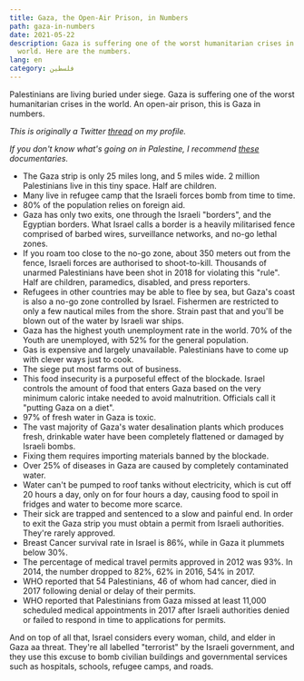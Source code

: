 ```yaml
---
title: Gaza, the Open-Air Prison, in Numbers
path: gaza-in-numbers
date: 2021-05-22
description: Gaza is suffering one of the worst humanitarian crises in the
  world. Here are the numbers.
lang: en
category: فلسطين
---
```

Palestinians are living buried under siege. Gaza is suffering one of the worst humanitarian crises in the world. An open-air prison, this is Gaza in numbers.

_This is originally a Twitter [thread][thread] on my profile._

_If you don't know what's going on in Palestine, I recommend [these][documentaries] documentaries._

- The Gaza strip is only 25 miles long, and 5 miles wide. 2 million Palestinians live in this tiny space. Half are children.
- Many live in refugee camp that the Israeli forces bomb from time to time.
- 80% of the population relies on foreign aid. 
- Gaza has only two exits, one through the Israeli "borders", and the Egyptian borders. What Israel calls a border is a heavily militarised fence comprised of barbed wires, surveillance networks, and no-go lethal zones. 
- If you roam too close to the no-go zone, about 350 meters out from the fence, Israeli forces are authorised to shoot-to-kill. Thousands of unarmed Palestinians have been shot in 2018 for violating this "rule". Half are children, paramedics, disabled, and press reporters. 
- Refugees in other countries may be able to flee by sea, but Gaza's coast is also a no-go zone controlled by Israel. Fishermen are restricted to only a few nautical miles from the shore. Strain past that and you'll be blown out of the water by Israeli war ships. 
- Gaza has the highest youth unemployment rate in the world. 70% of the Youth are unemployed, with 52% for the general population.
- Gas is expensive and largely unavailable. Palestinians have to come up with clever ways just to cook. 
- The siege put most farms out of business.
- This food insecurity is a purposeful effect of the blockade. Israel controls the amount of food that enters Gaza based on the very minimum caloric intake needed to avoid malnutrition. Officials call it "putting Gaza on a diet". 
- 97% of fresh water in Gaza is toxic.
- The vast majority of Gaza's water desalination plants which produces fresh, drinkable water have been completely flattened or damaged by Israeli bombs.
- Fixing them requires importing materials banned by the blockade. 
- Over 25% of diseases in Gaza are caused by completely contaminated water.
- Water can't be pumped to roof tanks without electricity, which is cut off 20 hours a day, only on for four hours a day, causing food to spoil in fridges and water to become more scarce. 
- Their sick are trapped and sentenced to a slow and painful end. In order to exit the Gaza strip you must obtain a permit from Israeli authorities. They're rarely approved.
- Breast Cancer survival rate in Israel is 86%, while in Gaza it plummets below 30%. 
- The percentage of medical travel permits approved in 2012 was 93%. In 2014, the number dropped to 82%, 62% in 2016, 54% in 2017.
- WHO reported that 54 Palestinians, 46 of whom had cancer, died in 2017 following denial or delay of their permits. 
- WHO reported that Palestinians from Gaza missed at least 11,000 scheduled medical appointments in 2017 after Israeli authorities denied or failed to respond in time to applications for permits. 


And on top of all that, Israel considers every woman, child, and elder in Gaza aa threat. They're all labelled "terrorist" by the Israeli government, and they use this excuse to bomb civilian buildings and governmental services such as hospitals, schools, refugee camps, and roads.

[documentaries]: https://www.youtube.com/playlist?list=PLLVZR2VAHRwGSYGyQsEGDCRo7Dx3y1VXL
[thread]: https://twitter.com/kl13nt/status/1395381871689748490